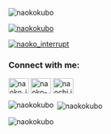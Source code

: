 <p align="left"> <img src="https://komarev.com/ghpvc/?username=naokokubo&label=Profile%20views&color=0e75b6&style=flat" alt="naokokubo" /> </p>

<p align="left"> <a href="https://github.com/ryo-ma/github-profile-trophy"><img src="https://github-profile-trophy.vercel.app/?username=naokokubo" alt="naokokubo" /></a> </p>

<p align="left"> <a href="https://twitter.com/naoko_interrupt" target="blank"><img src="https://img.shields.io/twitter/follow/naoko_interrupt?logo=twitter&style=for-the-badge" alt="naoko_interrupt" /></a> </p>

<h3 align="left">Connect with me:</h3>
<p align="left">
<a href="https://twitter.com/naoko_interrupt" target="blank"><img align="center" src="https://raw.githubusercontent.com/rahuldkjain/github-profile-readme-generator/master/src/images/icons/Social/twitter.svg" alt="naoko_interrupt" height="30" width="40" /></a>
<a href="https://linkedin.com/in/naoko-kubo-9a2a2475" target="blank"><img align="center" src="https://raw.githubusercontent.com/rahuldkjain/github-profile-readme-generator/master/src/images/icons/Social/linked-in-alt.svg" alt="naoko-kubo-9a2a2475" height="30" width="40" /></a>
<a href="https://fb.com/naochi.interrupt" target="blank"><img align="center" src="https://raw.githubusercontent.com/rahuldkjain/github-profile-readme-generator/master/src/images/icons/Social/facebook.svg" alt="naochi.interrupt" height="30" width="40" /></a>
</p>

<p><img align="left" src="https://github-readme-stats.vercel.app/api/top-langs?username=naokokubo&show_icons=true&locale=en&layout=compact" alt="naokokubo" /></p>

<p>&nbsp;<img align="center" src="https://github-readme-stats.vercel.app/api?username=naokokubo&show_icons=true&locale=en" alt="naokokubo" /></p>

<p><img align="center" src="https://github-readme-streak-stats.herokuapp.com/?user=naokokubo&" alt="naokokubo" /></p>
